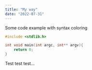 ```yaml
---
title: "My way"
date: "2022-07-31"
---
```


Some code example with syntax coloring

```c
#include <stdlib.h>

int void main(int argc, int** argv){
    return 0;
}
```

Test test test...
